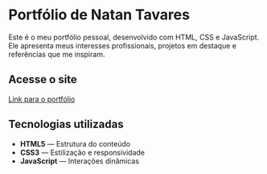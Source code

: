 # Portfólio de Natan Tavares

Este é o meu portfólio pessoal, desenvolvido com HTML, CSS e JavaScript. Ele apresenta meus interesses profissionais, projetos em destaque e referências que me inspiram.

## Acesse o site

[Link para o portfólio]((https://natan-tavares.github.io/Portifolio/))


## Tecnologias utilizadas

- **HTML5** — Estrutura do conteúdo
- **CSS3** — Estilização e responsividade
- **JavaScript** — Interações dinâmicas
